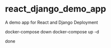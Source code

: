 # react_django_demo_app
A demo app for React and Django Deployment

docker-compose down
docker-compose up -d

done
